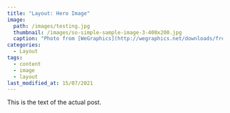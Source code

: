 ```yaml
---
title: "Layout: Hero Image"
image: 
  path: /images/testing.jpg
  thumbnail: /images/so-simple-sample-image-3-400x200.jpg
  caption: "Photo from [WeGraphics](http://wegraphics.net/downloads/free-ultimate-blurred-background-pack/)"
categories:
  - Layout
tags:
  - content
  - image
  - layout
last_modified_at: 15/07/2021
---
```


This is the text of the actual post. 
